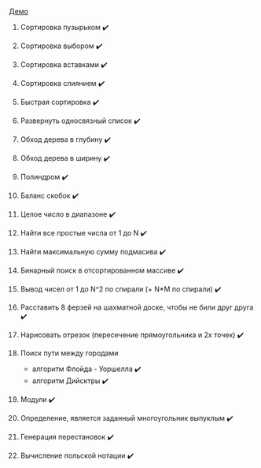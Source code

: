 [Демо](https://thebraid.github.io/algorithms/)  

1. Сортировка пузырьком :heavy_check_mark:
2. Сортировка выбором :heavy_check_mark:
3. Сортировка вставками :heavy_check_mark:
4. Сортировка слиянием :heavy_check_mark:
5. Быстрая сортировка :heavy_check_mark:

6. Развернуть односвязный список :heavy_check_mark:
7. Обход дерева в глубину :heavy_check_mark:
8. Обход дерева в ширину :heavy_check_mark:

9. Полиндром :heavy_check_mark:
10. Баланс скобок :heavy_check_mark:
11. Целое число в диапазоне :heavy_check_mark:
12. Найти все простые числа от 1 до N :heavy_check_mark:
13. Найти максимальную сумму подмасива :heavy_check_mark:

14. Бинарный поиск в отсортированном массиве :heavy_check_mark:
15. Вывод чисел от 1 до N^2 по спирали (+ N*M по спирали) :heavy_check_mark:
16. Расставить 8 ферзей на шахматной доске, чтобы не били друг друга :heavy_check_mark:
17. Нарисовать отрезок (пересечение прямоугольника и 2х точек) :heavy_check_mark:
18. Поиск пути между городами
    * алгоритм Флойда - Уоршелла :heavy_check_mark:
    * алгоритм Дийсктры :heavy_check_mark:
19. Модули :heavy_check_mark:
20. Определение, является заданный многоугольник выпуклым :heavy_check_mark:
21. Генерация перестановок :heavy_check_mark:
22. Вычисление польской нотации :heavy_check_mark: